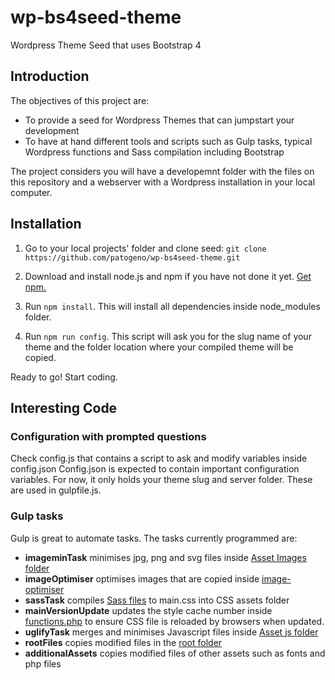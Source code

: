 # wp-bs4seed-theme
Wordpress Theme Seed that uses Bootstrap 4

## Introduction
The objectives of this project are:
- To provide a seed for Wordpress Themes that can jumpstart your development
- To have at hand different tools and scripts such as Gulp tasks, typical Wordpress functions and Sass compilation including Bootstrap

The project considers you will have a developemnt folder with the files on this repository and a webserver with a Wordpress installation in your local computer.

## Installation
1. Go to your local projects' folder and clone seed:
`git clone https://github.com/patogeno/wp-bs4seed-theme.git`

2. Download and install node.js and npm if you have not done it yet.
[Get npm.](https://www.npmjs.com/get-npm)

3. Run `npm install`. This will install all dependencies inside node_modules folder.

4. Run `npm run config`. This script will ask you for the slug name of your theme and the folder location where your compiled theme will be copied.

Ready to go! Start coding.

## Interesting Code
### Configuration with prompted questions
Check config.js that contains a script to ask and modify variables inside config.json
Config.json is expected to contain important configuration variables. For now, it only holds your theme slug and server folder. These are used in gulpfile.js.

### Gulp tasks
Gulp is great to automate tasks. The tasks currently programmed are:
- **imageminTask** minimises jpg, png and svg files inside [Asset Images folder](bs4seed/assets/images/)
- **imageOptimiser** optimises images that are copied inside [image-optimiser](image-optimiser/in/)
- **sassTask** compiles [Sass files](bs4seed/assets/sass/) to main.css into CSS assets folder
- **mainVersionUpdate** updates the style cache number inside [functions.php](bs4seed/functions.php) to ensure CSS file is reloaded by browsers when updated.
- **uglifyTask** merges and minimises Javascript files inside [Asset js folder]((bs4seed/assets/js/))
- **rootFiles** copies modified files in the [root folder](bs4seed/) 
- **additionalAssets** copies modified files of other assets such as fonts and php files

